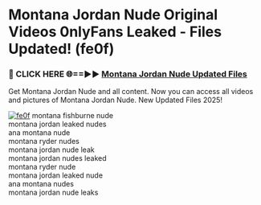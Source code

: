 # Montana Jordan Nude Original Videos 0nlyFans Leaked - Files Updated! (fe0f)

<h3>🔴 CLICK HERE 🌐==►► <a href="https://tinyurl.com/yrmya6cz" rel="nofollow">Montana Jordan Nude Updated Files</a></h3>

Get Montana Jordan Nude and all content. Now you can access all videos and pictures of Montana Jordan Nude. New Updated Files 2025!

[![fe0f](https://i.imgur.com/FMdXYCs.gif)](https://tinyurl.com/yrmya6cz)
montana fishburne nude<br>
montana jordan leaked nudes<br>
ana montana nude<br>
montana ryder nudes<br>
montana jordan nude leak<br>
montana jordan nudes leaked<br>
montana ryder nude<br>
montana jordan leaked nude<br>
ana montana nudes<br>
montana jordan nude leaks